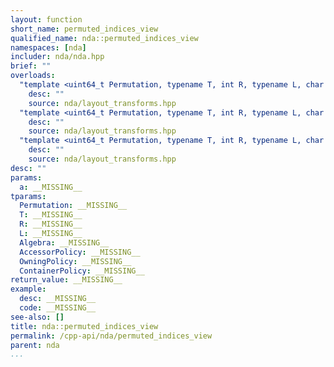 ```yaml
---
layout: function
short_name: permuted_indices_view
qualified_name: nda::permuted_indices_view
namespaces: [nda]
includer: nda/nda.hpp
brief: ""
overloads:
  "template <uint64_t Permutation, typename T, int R, typename L, char Algebra, typename AccessorPolicy, typename OwningPolicy>\nauto permuted_indices_view(basic_array_view<T, R, L, Algebra, AccessorPolicy, OwningPolicy> a)":
    desc: ""
    source: nda/layout_transforms.hpp
  "template <uint64_t Permutation, typename T, int R, typename L, char Algebra, typename ContainerPolicy>\nauto permuted_indices_view(const basic_array<T, R, L, Algebra, ContainerPolicy> & a)":
    desc: ""
    source: nda/layout_transforms.hpp
  "template <uint64_t Permutation, typename T, int R, typename L, char Algebra, typename ContainerPolicy>\nauto permuted_indices_view(basic_array<T, R, L, Algebra, ContainerPolicy> & a)":
    desc: ""
    source: nda/layout_transforms.hpp
desc: ""
params:
  a: __MISSING__
tparams:
  Permutation: __MISSING__
  T: __MISSING__
  R: __MISSING__
  L: __MISSING__
  Algebra: __MISSING__
  AccessorPolicy: __MISSING__
  OwningPolicy: __MISSING__
  ContainerPolicy: __MISSING__
return_value: __MISSING__
example:
  desc: __MISSING__
  code: __MISSING__
see-also: []
title: nda::permuted_indices_view
permalink: /cpp-api/nda/permuted_indices_view
parent: nda
...
```


